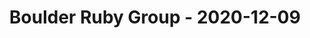 ---
layout: post
title: Boulder Ruby Group - 2020-12-09
datetime: '2020-12-09 17:30:00 -0700'
name: Boulder Ruby Group
external_url: https://www.meetup.com/boulder_ruby_group/events/fzqshrybcqbmb/
online_event: false
year_month: 2020-12
---